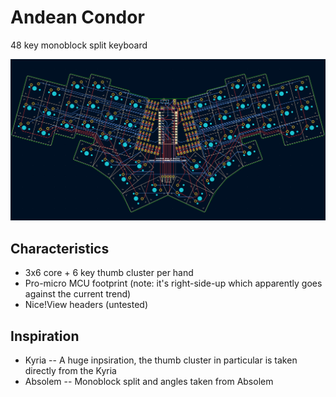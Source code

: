 # Andean Condor

48 key monoblock split keyboard

![Picture of PCB](pics/pcb.png?raw=true)

## Characteristics

- 3x6 core + 6 key thumb cluster per hand
- Pro-micro MCU footprint (note: it's right-side-up which apparently goes against the current trend)
- Nice!View headers (untested)

## Inspiration 

- Kyria -- A huge inpsiration, the thumb cluster in particular is taken directly from the Kyria
- Absolem -- Monoblock split and angles taken from Absolem
